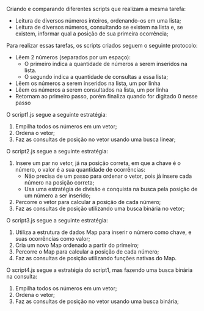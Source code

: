 Criando e comparando diferentes scripts que realizam a mesma tarefa:
- Leitura de diversos números inteiros, ordenando-os em uma lista;
- Leitura de diversos números, consultando se existem na lista e, se existem, informar qual a posição de sua primeira ocorrência;

Para realizar essas tarefas, os scripts criados seguem o seguinte protocolo:
- Lêem 2 números (separados por um espaço):
  - O primeiro indica a quantidade de números a serem inseridos na lista.
  - O segundo indica a quantidade de consultas a essa lista;
- Lêem os números a serem inseridos na lista, um por linha
- Lêem os números a serem consultados na lista, um por linha
- Retornam ao primeiro passo, porém finaliza quando for digitado 0 nesse passo

O script1.js segue a seguinte estratégia:
1) Empilha todos os números em um vetor;
2) Ordena o vetor;
3) Faz as consultas de posição no vetor usando uma busca linear;

O script2.js segue a seguinte estratégia:
1) Insere um par no vetor, já na posição correta, em que a chave é o número, o valor é a sua quantidade de ocorrências:
   - Não precisa de um passo para ordenar o vetor, pois já insere cada número na posição correta;
   - Usa uma estratégia de divisão e conquista na busca pela posição de um número a ser inserido;
2) Percorre o vetor para calcular a posição de cada número;
3) Faz as consultas de posição utilizando uma busca binária no vetor;

O script3.js segue a seguinte estratégia:
1) Utiliza a estrutura de dados Map para inserir o número como chave, e suas ocorrências como valor;
2) Cria um novo Map ordenado a partir do primeiro;
3) Percorre o Map para calcular a posição de cada número;
4) Faz as consultas de posição utilizando funções nativas do Map.

O script4.js segue a estratégia do script1, mas fazendo uma busca binária na consulta:
1) Empilha todos os números em um vetor;
2) Ordena o vetor;
3) Faz as consultas de posição no vetor usando uma busca binária;